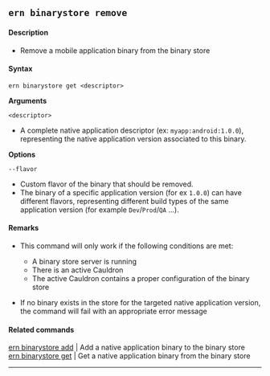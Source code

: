 ## `ern binarystore remove`

#### Description

* Remove a mobile application binary from the binary store

#### Syntax

`ern binarystore get <descriptor>`

**Arguments**  

`<descriptor>`

* A complete native application descriptor (ex: `myapp:android:1.0.0`), representing the native application version associated to this binary.

**Options**  

`--flavor`

* Custom flavor of the binary that should be removed.
* The binary of a specific application version (for ex `1.0.0`) can have different flavors, representing different build types of the same application version (for example `Dev`/`Prod`/`QA` ...).

#### Remarks

* This command will only work if the following conditions are met:
  * A binary store server is running
  * There is an active Cauldron
  * The active Cauldron contains a proper configuration of the binary store

* If no binary exists in the store for the targeted native application version, the command will fail with an appropriate error message

#### Related commands

 [ern binarystore add] | Add a native application binary to the binary store  
 [ern binarystore get] | Get a native application binary from the binary store

___  

[ern binarystore add]: ./add.md

[ern binarystore get]: ./get.md
